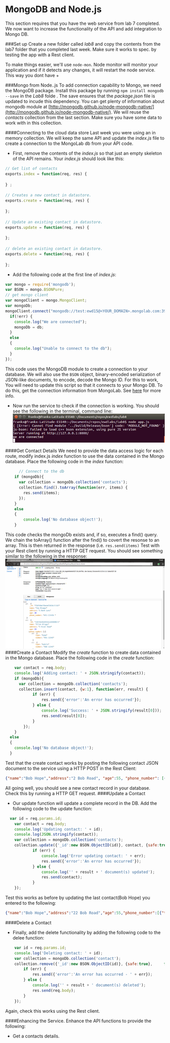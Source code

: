 

# MongoDB and Node.js

This section requires that you have the web service from  lab 7 completed.
We now want to increase the functionality of the API and add integration to Mongo DB. 

###Set up
Create a new folder called *lab8* and copy the contents from the lab7 folder that you completed last week. Make sure it works to spec. by testing the app with a Rest client. 

To make things easier, we'll use `node-mon`. Node monitor will monitor your application and if it detects any changes, it will restart the node service. This way you dont have +  

###Mongo from Node..js
To add connection capability to Mongo, we need the MongoDB package. Install this package by running ``npm install mongodb --save`` in the *Lab8* folde . The save ensures that the *package.json* file is updated to incude this dependency.
You can get plenty of information about mongodb module at [http://mongodb.github.io/node-mongodb-native/](http://mongodb.github.io/node-mongodb-native/). We will reuse the *contacts* collection from the last section. Make sure you have some data to work with in this collection.

####Connecting to the cloud data store
Last week you were using an in memory collection. We will keep the same API and update the *index.js* file to create a connection to the MongoLab db from your API code.

- First, remove the contents of the *index.js* so that just an empty skeleton of the API remains. Your *index.js* should look like this:

```javascript
// Get list of contacts
exports.index = function(req, res) {
   
} ;

// Creates a new contact in datastore.
exports.create = function(req, res) {
   
};

// Update an existing contact in datastore.
exports.update = function(req, res) {
   
};

// delete an existing contact in datastore.
exports.delete = function(req, res) {
    
};
```
- Add the following code at the first line of *index.js*:
```javascript
var mongo = require('mongodb');
var BSON = mongo.BSONPure;
// get mongo client
var mongoClient = mongo.MongoClient;
var mongoDb;
mongoClient.connect("mongodb://test:ewd15@<YOUR_DOMAIN>.mongolab.com:39311/contacts_db", function(err, db) {
  if(!err) {
    console.log("We are connected");
    mongoDb = db;
  }
  else
  {
  	console.log("Unable to connect to the db");
  }
});
```
This code uses the MongoDB module to create a connection to your database. We will also use the ``BSON`` object,  binary-encoded serialization of JSON-like documents, to encode, decode the Mongo ID. 
For this to work, You will need to update this script so that it connects to your Mongo DB. To do this, get the connection information from MongoLab. See [here](http://docs.mongolab.com/connecting/#connect-string) for more info.
- Now run the service to check if the connection is working. You should see the following in the terminal, command line:
![](img/02.png)

####Get Contact Details
We need to provide the data access logic for each route, modify index.js *index* function to use the data contained in the Mongo database.  Place the following code in the *index* function:
```javascript
	  // Connect to the db
	if (mongoDb){
	  var collection = mongoDb.collection('contacts');
	  collection.find().toArray(function(err, items) {
	  	res.send(items);
	  });
	}
	else
	{
		console.log('No database object!');
	}
```
This code checks the mongoDb exists and, if so, executes a find() query. We chain the toArray() function after the find() to covert the resonse to an array. This is then returned in the response (i.e. ``res.send(items)``
Test with your Rest client by running a HTTP GET request. You should see something similar to the following in the response:
![](img/03.png)
####Create a Contact
Modify the *create* function to create data contained in the Mongo database.  Place the following code in the *create* function:
```javascript
    var contact = req.body;
    console.log('Adding contact: ' + JSON.stringify(contact));
    if (mongoDb){
      var collection = mongoDb.collection('contacts');
      collection.insert(contact, {w:1}, function(err, result) {
            if (err) {
                res.send({'error':'An error has occurred'});
            } else {
                console.log('Success: ' + JSON.stringify(result[0]));
                res.send(result[0]);
            }
        });
    }
  else
  {
    console.log('No database object!');
  }
```
Test that the create contact works by posting the following contact JSON document to the service using a HTTP POST in the Rest Client:
```json
{"name":"Bob Hope","address":"2 Bob Road", "age":55, "phone_number": [{"type":"home","number":"051 12345"}, {"type":"mobile","number":"086 12345"}], "email":"bhope@wit.ie"}
```
All going well, you should see a new contact record in your database. Check this by running a HTTP GET request.
####Update a Contact
- Our update function will update a complete record in the DB. Add the following code to the update function:
```javascript
  var id = req.params.id;
    var contact = req.body;
    console.log('Updating contact: ' + id);
    console.log(JSON.stringify(contact));
    var collection = mongoDb.collection('contacts');
    collection.update({'_id':new BSON.ObjectID(id)}, contact, {safe:true}, function(err, result) {
            if (err) {
                console.log('Error updating contact: ' + err);
                res.send({'error':'An error has occurred'});
            } else {
                console.log('' + result + ' document(s) updated');
                res.send(contact);
            }
    });
```
Test this works as before by updating the last contact(Bob Hope) you entered to the following:
```JSON
{"name":"Bob Hope","address":"22 Bob Road","age":55,"phone_number":[{"type":"home","number":"051 12345"},{"type":"mobile","number":"086 12345"}],"email":"bhope@wit.ie"}
```
####Delete a Contact
- Finally, add the delete functionality by adding the following code to the delee function:
```javascript
    var id = req.params.id;
    console.log('Deleting contact: ' + id);
    var collection = mongoDb.collection('contact');
    collection.remove({'_id':new BSON.ObjectID(id)}, {safe:true},     function(err, result) {
        if (err) {
            res.send({'error':'An error has occurred - ' + err});
        } else {
            console.log('' + result + ' document(s) deleted');
            res.send(req.body);
        }
    });
```
Again, check this works using the Rest client.

####Enhancing the Service.
Enhance the API functions to provide the following:
- Get a contacts details.
